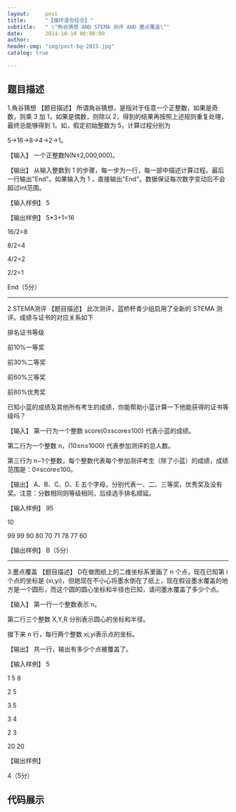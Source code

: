 ```yaml
---
layout:     post
title:      "【循环语句综合】"
subtitle:   " \"角谷猜想 AND STEMA 测评 AND 墨点覆盖\""
date:       2024-10-10 00:00:00
author:     
header-img: "img/post-bg-2015.jpg"
catalog: true

---
```


## 题目描述

1.角谷猜想
【题目描述】
所谓角谷猜想，是指对于任意一个正整数，如果是奇数，则乘 3 加 1，如果是偶数，则除以 2，得到的结果再按照上述规则重复处理，最终总能够得到 1。如，假定初始整数为 5，计算过程分别为

5→16→8→4→2→1。

【输入】
一个正整数N(N≤2,000,000)。

【输出】
从输入整数到 1 的步骤，每一步为一行，每一部中描述计算过程。最后一行输出"End"。如果输入为 1 ，直接输出"End"。数据保证每次数字变动后不会超过int范围。

【输入样例】
5

【输出样例】
5*3+1=16 

16/2=8 

8/2=4 

4/2=2 

2/2=1 

End（5分）

---

2.STEMA测评
【题目描述】
此次测评，蓝桥杯青少组启用了全新的 STEMA 测评。成绩与证书的对应关系如下

排名证书等级

前10%一等奖

前30%二等奖

前60%三等奖

前80%优秀奖

已知小蓝的成绩及其他所有考生的成绩，你能帮助小蓝计算一下他能获得的证书等级吗？

【输入】
第一行为一个整数 score(0≤score≤100) 代表小蓝的成绩。

第二行为一个整数 n，(10≤n≤1000) 代表参加测评的总人数。

第三行为 n−1个整数，每个整数代表每个参加测评考生（除了小蓝）的成绩，成绩范围是：0≤score≤100。

【输出】
A、B、C、D、E 五个字母，分别代表一、二、三等奖，优秀奖及没有奖。注意：分数相同则等级相同，后续选手排名顺延。

【输入样例】
95 

10 

99 99 90 80 70 71 78 77 60

【输出样例】
B（5分）

---
3.墨点覆盖
【题目描述】
D在做图纸上的二维坐标系里画了 n 个点，现在已知第 i个点的坐标是 (xi,yi)，但她现在不小心将墨水倒在了纸上，现在假设墨水覆盖的地方是一个圆形，而这个圆的圆心坐标和半径也已知，请问墨水覆盖了多少个点。

【输入】
第一行一个整数表示 n。

第二行三个整数 X,Y,R 分别表示圆心的坐标和半径。

接下来 n 行，每行两个整数 xi,yi表示点的坐标。

【输出】
共一行，输出有多少个点被覆盖了。

【输入样例】
5

1 5 8 

2 5 

3 5 

3 4

2 3 

20 20

【输出样例】

4（5分）


## 代码展示

